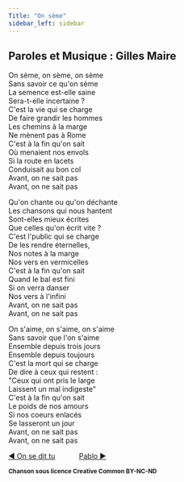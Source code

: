 ```yaml
---
Title: "On sème"
sidebar_left: sidebar
---
```


##  Paroles et Musique : Gilles Maire
On sème, on sème, on sème  
Sans savoir ce qu'on sème  
La semence est-elle saine  
Sera-t-elle incertaine ?  
C'est la vie qui se charge  
De faire grandir les hommes  
Les chemins à la marge  
Ne mènent pas à Rome  
C'est à la fin qu'on sait  
Où menaient nos envols  
Si la route en lacets  
Conduisait au bon col  
Avant, on ne sait pas  
Avant, on ne sait pas  
  
Qu'on chante ou qu'on déchante  
Les chansons qui nous hantent  
Sont-elles mieux écrites  
Que celles qu'on écrit vite ?  
C'est l'public qui se charge  
De les rendre éternelles,  
Nos notes à la marge  
Nos vers en vermicelles  
C'est à la fin qu'on sait  
Quand le bal est fini  
Si on verra danser  
Nos vers à l'infini  
Avant, on ne sait pas  
Avant, on ne sait pas  
  
On s'aime, on s'aime, on s'aime  
Sans savoir que l'on s'aime  
Ensemble depuis trois jours  
Ensemble depuis toujours  
C'est la mort qui se charge  
De dire à ceux qui restent :  
"Ceux qui ont pris le large  
Laissent un mal indigeste"  
C'est à la fin qu'on sait  
Le poids de nos amours  
Si nos coeurs enlacés  
Se lasseront un jour  
Avant, on ne sait pas  
Avant, on ne sait pas  


[ ◀ On se dit tu](../on_se_dit_tu) ​ ​ ​ ​ ​ ​ ​ ​ ​ ​ ​ ​[Pablo ▶](../pablo)


<b><sub>Chanson sous licence Creative Common BY-NC-ND</sub></b>
